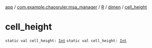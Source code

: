 [app](../../../index.md) / [com.example.chaosruler.msa_manager](../../index.md) / [R](../index.md) / [dimen](index.md) / [cell_height](.)

# cell_height

`static val cell_height: `[`Int`](https://kotlinlang.org/api/latest/jvm/stdlib/kotlin/-int/index.html)
`static val cell_height: `[`Int`](https://kotlinlang.org/api/latest/jvm/stdlib/kotlin/-int/index.html)
